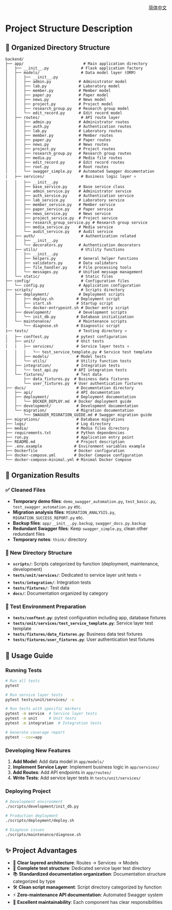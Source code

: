 <!-- Language Switcher -->

<div align="right">

[简体中文](PROJECT_STRUCTURE.md)

</div>

# Project Structure Description

## 📁 Organized Directory Structure

```
backend/
├── app/                          # Main application directory
│   ├── __init__.py              # Flask application factory
│   ├── models/                  # Data model layer (ORM)
│   │   ├── __init__.py
│   │   ├── admin.py            # Administrator model
│   │   ├── lab.py              # Laboratory model
│   │   ├── member.py           # Member model
│   │   ├── paper.py            # Paper model
│   │   ├── news.py             # News model
│   │   ├── project.py          # Project model
│   │   ├── research_group.py   # Research group model
│   │   └── edit_record.py      # Edit record model
│   ├── routes/                  # API route layer
│   │   ├── admin.py            # Administrator routes
│   │   ├── auth.py             # Authentication routes
│   │   ├── lab.py              # Laboratory routes
│   │   ├── member.py           # Member routes
│   │   ├── paper.py            # Paper routes
│   │   ├── news.py             # News routes
│   │   ├── project.py          # Project routes
│   │   ├── research_group.py   # Research group routes
│   │   ├── media.py            # Media file routes
│   │   ├── edit_record.py      # Edit record routes
│   │   ├── root.py             # Root routes
│   │   └── swagger_simple.py   # Automated Swagger documentation
│   ├── services/                # Business logic layer ⭐
│   │   ├── __init__.py
│   │   ├── base_service.py     # Base service class
│   │   ├── admin_service.py    # Administrator service
│   │   ├── auth_service.py     # Authentication service
│   │   ├── lab_service.py      # Laboratory service
│   │   ├── member_service.py   # Member service
│   │   ├── paper_service.py    # Paper service
│   │   ├── news_service.py     # News service
│   │   ├── project_service.py  # Project service
│   │   ├── research_group_service.py # Research group service
│   │   ├── media_service.py    # Media service
│   │   └── audit_service.py    # Audit service
│   ├── auth/                    # Authentication related
│   │   ├── __init__.py
│   │   └── decorators.py       # Authentication decorators
│   ├── utils/                   # Utility functions
│   │   ├── __init__.py
│   │   ├── helpers.py          # General helper functions
│   │   ├── validators.py       # Data validators
│   │   ├── file_handler.py     # File processing tools
│   │   └── messages.py         # Unified message management
│   └── static/                  # Static files
├── config/                      # Configuration files
│   └── config.py               # Application configuration
├── scripts/                     # Scripts directory
│   ├── deployment/             # Deployment scripts
│   │   ├── deploy.sh          # Deployment script
│   │   ├── start.sh           # Startup script
│   │   └── docker-entrypoint.sh # Docker entry script
│   ├── development/            # Development scripts
│   │   └── init_db.py         # Database initialization
│   └── maintenance/            # Maintenance scripts
│       └── diagnose.sh        # Diagnostic script
├── tests/                      # Testing directory ⭐
│   ├── conftest.py            # pytest configuration
│   ├── unit/                  # Unit tests
│   │   ├── services/          # Service layer tests ⭐
│   │   │   └── test_service_template.py # Service test template
│   │   ├── models/            # Model tests
│   │   └── utils/             # Utility function tests
│   ├── integration/           # Integration tests
│   │   └── test_api.py       # API integration tests
│   └── fixtures/              # Test data
│       ├── data_fixtures.py  # Business data fixtures
│       └── user_fixtures.py  # User authentication fixtures
├── docs/                      # Documentation directory
│   ├── api/                   # API documentation
│   ├── deployment/            # Deployment documentation
│   │   └── DOCKER_DEPLOY.md  # Docker deployment guide
│   ├── development/           # Development documentation
│   └── migration/             # Migration documentation
│       └── SWAGGER_MIGRATION_GUIDE.md # Swagger migration guide
├── migrations/                # Database migrations
├── logs/                      # Log directory
├── media/                     # Media files directory
├── requirements.txt           # Python dependencies
├── run.py                     # Application entry point
├── README.md                  # Project description
├── .env.example              # Environment variables example
├── Dockerfile                # Docker configuration
├── docker-compose.yml        # Docker Compose configuration
└── docker-compose-minimal.yml # Minimal Docker Compose
```

## 🎯 Organization Results

### ✅ Cleaned Files
- **Temporary demo files**: `demo_swagger_automation.py`, `test_basic.py`, `test_swagger_automation.py` etc.
- **Migration analysis files**: `MIGRATION_ANALYSIS.py`, `MIGRATION_SUCCESS_REPORT.py` etc.
- **Backup files**: `app/__init__.py.backup`, `swagger_docs.py.backup`
- **Redundant Swagger files**: Keep `swagger_simple.py`, clean other redundant files
- **Temporary notes**: `think/` directory

### 📁 New Directory Structure
- **`scripts/`**: Scripts categorized by function (deployment, maintenance, development)
- **`tests/unit/services/`**: Dedicated to service layer unit tests ⭐
- **`tests/integration/`**: Integration tests
- **`tests/fixtures/`**: Test data
- **`docs/`**: Documentation organized by category

### 🧪 Test Environment Preparation
- **`tests/conftest.py`**: pytest configuration including app, database fixtures
- **`tests/unit/services/test_service_template.py`**: Service layer test template
- **`tests/fixtures/data_fixtures.py`**: Business data test fixtures
- **`tests/fixtures/user_fixtures.py`**: User authentication test fixtures

## 🚀 Usage Guide

### Running Tests
```bash
# Run all tests
pytest

# Run service layer tests
pytest tests/unit/services/ -v

# Run tests with specific markers
pytest -m service  # Service layer tests
pytest -m unit     # Unit tests
pytest -m integration  # Integration tests

# Generate coverage report
pytest --cov=app
```

### Developing New Features
1. **Add Model**: Add data model in `app/models/`
2. **Implement Service Layer**: Implement business logic in `app/services/`
3. **Add Routes**: Add API endpoints in `app/routes/`
4. **Write Tests**: Add service layer tests in `tests/unit/services/`

### Deploying Project
```bash
# Development environment
./scripts/development/init_db.py

# Production deployment
./scripts/deployment/deploy.sh

# Diagnose issues
./scripts/maintenance/diagnose.sh
```

## ✨ Project Advantages

- 🎯 **Clear layered architecture**: Routes → Services → Models
- 🧪 **Complete test structure**: Dedicated service layer test directory
- 📚 **Standardized documentation organization**: Documentation structure categorized by type
- 🛠️ **Clean script management**: Script directory categorized by function
- ⚡ **Zero-maintenance API documentation**: Automated Swagger system
- 🚀 **Excellent maintainability**: Each component has clear responsibilities